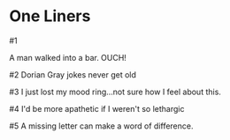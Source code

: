  # One Liners

#1

A man walked into a bar. OUCH!

#2
Dorian Gray jokes never get old

#3
I just lost my mood ring...not sure how I feel about this.

#4
I'd be more apathetic if I weren't so lethargic

#5
A missing letter can make a word of difference.

